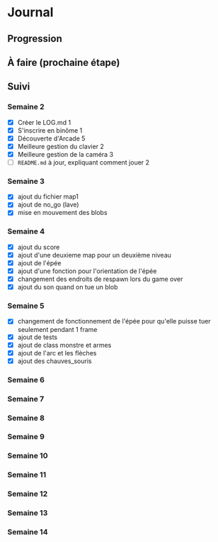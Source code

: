 # Journal

## Progression


## À faire (prochaine étape)


## Suivi

### Semaine 2

* [x] Créer le LOG.md                                                  1
* [x] S'inscrire en binôme                                             1
* [x] Découverte d'Arcade                                              5
* [x] Meilleure gestion du clavier                                     2
* [x] Meilleure gestion de la caméra                                   3
* [ ] `README.md` à jour, expliquant comment jouer                     2                      

### Semaine 3

* [x] ajout du fichier map1                                           
* [x] ajout de no_go (lave)                                            
* [x] mise en mouvement des blobs  

### Semaine 4
* [x] ajout du score                                           
* [x] ajout d'une deuxieme map pour un deuxième niveau                                           
* [x] ajout de l'épée
* [x] ajout d'une fonction pour l'orientation de l'épée                                           
* [x] changement des endroits de respawn lors du game over
* [x] ajout du son quand on tue un blob                                          
                                            
### Semaine 5
* [x] changement de fonctionnement de l'épée pour qu'elle puisse tuer seulement pendant 1 frame                                       
* [x] ajout de tests                                           
* [x] ajout de class monstre et armes
* [x] ajout de l'arc et les flèches                                          
* [x] ajout des chauves_souris

### Semaine 6

### Semaine 7

### Semaine 8

### Semaine 9

### Semaine 10

### Semaine 11

### Semaine 12

### Semaine 13

### Semaine 14